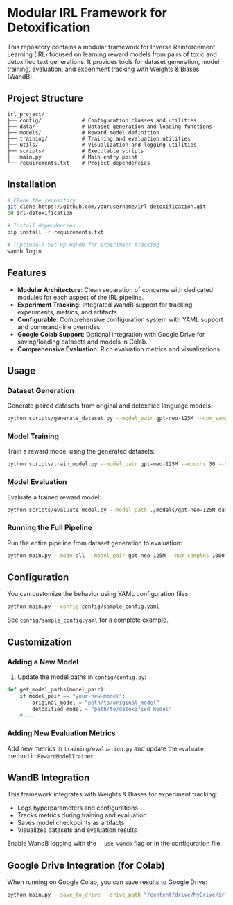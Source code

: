 # Modular IRL Framework for Detoxification

This repository contains a modular framework for Inverse Reinforcement Learning (IRL) focused on learning reward models from pairs of toxic and detoxified text generations. It provides tools for dataset generation, model training, evaluation, and experiment tracking with Weights & Biases (WandB).

## Project Structure

```
irl_project/
├── config/             # Configuration classes and utilities
├── data/               # Dataset generation and loading functions
├── models/             # Reward model definition
├── training/           # Training and evaluation utilities
├── utils/              # Visualization and logging utilities
├── scripts/            # Executable scripts
├── main.py             # Main entry point
└── requirements.txt    # Project dependencies
```

## Installation

```bash
# Clone the repository
git clone https://github.com/yourusername/irl-detoxification.git
cd irl-detoxification

# Install dependencies
pip install -r requirements.txt

# (Optional) Set up WandB for experiment tracking
wandb login
```

## Features

- **Modular Architecture**: Clean separation of concerns with dedicated modules for each aspect of the IRL pipeline.
- **Experiment Tracking**: Integrated WandB support for tracking experiments, metrics, and artifacts.
- **Configurable**: Comprehensive configuration system with YAML support and command-line overrides.
- **Google Colab Support**: Optional integration with Google Drive for saving/loading datasets and models in Colab.
- **Comprehensive Evaluation**: Rich evaluation metrics and visualizations.

## Usage

### Dataset Generation

Generate paired datasets from original and detoxified language models:

```bash
python scripts/generate_dataset.py --model_pair gpt-neo-125M --num_samples 1000 --use_wandb
```

### Model Training

Train a reward model using the generated datasets:

```bash
python scripts/train_model.py --model_pair gpt-neo-125M --epochs 30 --batch_size 8 --use_wandb
```

### Model Evaluation

Evaluate a trained reward model:

```bash
python scripts/evaluate_model.py --model_path ./models/gpt-neo-125M_date/model.pt --use_wandb
```

### Running the Full Pipeline

Run the entire pipeline from dataset generation to evaluation:

```bash
python main.py --mode all --model_pair gpt-neo-125M --num_samples 1000 --epochs 30 --use_wandb
```

## Configuration

You can customize the behavior using YAML configuration files:

```bash
python main.py --config config/sample_config.yaml
```

See `config/sample_config.yaml` for a complete example.

## Customization

### Adding a New Model

1. Update the model paths in `config/config.py`:

```python
def get_model_paths(model_pair):
    if model_pair == "your-new-model":
        original_model = "path/to/original_model"
        detoxified_model = "path/to/detoxified_model"
    # ...
```

### Adding New Evaluation Metrics

Add new metrics in `training/evaluation.py` and update the `evaluate` method in `RewardModelTrainer`.

## WandB Integration

This framework integrates with Weights & Biases for experiment tracking:

- Logs hyperparameters and configurations
- Tracks metrics during training and evaluation
- Saves model checkpoints as artifacts
- Visualizes datasets and evaluation results

Enable WandB logging with the `--use_wandb` flag or in the configuration file.

## Google Drive Integration (for Colab)

When running on Google Colab, you can save results to Google Drive:

```bash
python main.py --save_to_drive --drive_path "/content/drive/MyDrive/irl_experiments"
```
